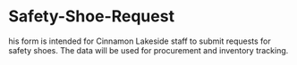 # Safety-Shoe-Request
his form is intended for Cinnamon Lakeside staff to submit requests for safety shoes. The data will be used for procurement and inventory tracking.
